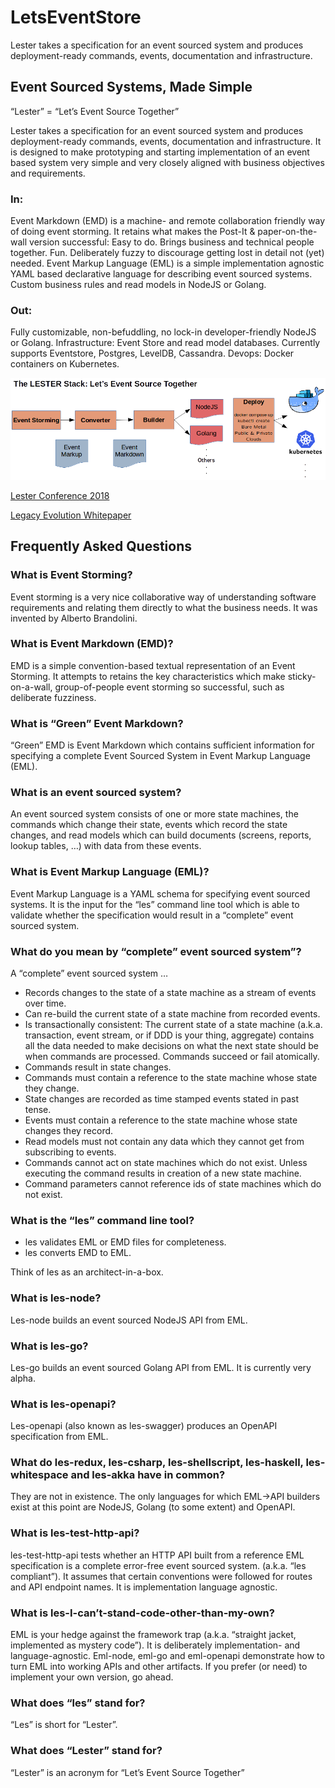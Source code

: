 # LetsEventStore

Lester takes a specification for an event sourced system and produces deployment-ready commands, events, documentation and infrastructure.

## Event Sourced Systems, Made Simple

“Lester” = “Let’s Event Source Together”

Lester takes a specification for an event sourced system and produces deployment-ready commands, events, documentation and infrastructure. It is designed to make prototyping and starting implementation of an event based system very simple and very closely aligned with business objectives and requirements.

### In:

Event Markdown (EMD) is a machine- and remote collaboration friendly way of doing event storming. It retains what makes the Post-It & paper-on-the-wall version successful: Easy to do. Brings business and technical people together. Fun. Deliberately fuzzy to discourage getting lost in detail not (yet) needed. Event Markup Language (EML) is a simple implementation agnostic YAML based declarative language for describing event sourced systems. Custom business rules and read models in NodeJS or Golang.

### Out:

Fully customizable, non-befuddling, no lock-in developer-friendly NodeJS or Golang. Infrastructure: Event Store and read model databases. Currently supports Eventstore, Postgres, LevelDB, Cassandra. Devops: Docker containers on Kubernetes.

![Lester Pipline](https://github.com/adaptech/letseventsource/blob/master/images/lester-pipeline.png)

[Lester Conference 2018](https://workshop.adaptechsolutions.net/lestercon2018/)

[Legacy Evolution Whitepaper](https://insights.adaptechsolutions.net/legacy-evolution-whitepaper/#adaptech-github-letseventsource)

## Frequently Asked Questions

### What is Event Storming?

Event storming is a very nice collaborative way of understanding software requirements and relating them directly to what the business needs. It was invented by Alberto Brandolini.

### What is Event Markdown (EMD)?

EMD is a simple convention-based textual representation of an Event Storming. It attempts to retains the key characteristics which make sticky-on-a-wall, group-of-people event storming so successful, such as deliberate fuzziness.

### What is “Green” Event Markdown?

“Green” EMD is Event Markdown which contains sufficient information for specifying a complete Event Sourced System in Event Markup Language (EML).

### What is an event sourced system?

An event sourced system consists of one or more state machines, the commands which change their state, events which record the state changes, and read models which can build documents (screens, reports, lookup tables, …) with data from these events. 

### What is Event Markup Language (EML)?

Event Markup Language is a YAML schema for specifying event sourced systems. It is the input for the “les” command line tool which is able to validate whether the specification would result in a “complete” event sourced system.

### What do you mean by “complete” event sourced system”?

A “complete” event sourced system …

 - Records changes to the state of a state machine as a stream of events over time.
 - Can re-build the current state of a state machine from recorded events.
 - Is transactionally consistent:  The current state of a state machine (a.k.a. transaction, event stream, or if DDD is your thing, aggregate) contains all the data needed to make decisions on what the next state should be when commands are processed. Commands succeed or fail atomically.
 - Commands result in state changes.
 - Commands must contain a reference to the state machine whose state they change.
 - State changes are recorded as time stamped events stated in past tense.
 - Events must contain a reference to the state machine whose state changes they record.
 - Read models must not contain any data which they cannot get from subscribing to events.
 - Commands cannot act on state machines which do not exist. Unless executing the command results in creation of a new state machine.
 - Command parameters cannot reference ids of state machines which do not exist.


### What is the “les” command line tool?

 - les validates EML or EMD files for completeness. 
 - les converts EMD to EML.

Think of les as an architect-in-a-box. 

### What is les-node?

Les-node builds an event sourced NodeJS API from EML. 

### What is les-go?

Les-go builds an event sourced Golang API from EML. It is currently very alpha.

### What is les-openapi?

Les-openapi (also known as les-swagger) produces an OpenAPI specification from EML.

### What do les-redux, les-csharp, les-shellscript, les-haskell, les-whitespace and les-akka have in common?

They are not in existence. The only languages for which EML->API builders exist at this point are NodeJS, Golang (to some extent) and OpenAPI.

### What is les-test-http-api?

les-test-http-api tests whether an HTTP API built from a reference EML specification is a complete error-free event sourced system. (a.k.a. “les compliant”). It assumes that certain conventions were followed for routes and API endpoint names. It is implementation language agnostic.

### What is les-I-can’t-stand-code-other-than-my-own?

EML is your hedge against the framework trap (a.k.a. “straight jacket, implemented as mystery code”). It is deliberately implementation- and language-agnostic. Eml-node, eml-go and eml-openapi demonstrate how to turn EML into working APIs and other artifacts. If you prefer (or need) to implement your own version, go ahead.

### What does “les” stand for?

“Les” is short for “Lester”.

### What does “Lester” stand for?

“Lester” is an acronym for “Let’s Event Source Together”
